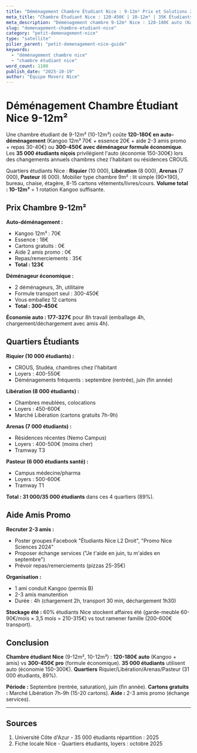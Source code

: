 ```yaml
---
title: "Déménagement Chambre Étudiant Nice : 9-12m² Prix et Solutions 2025"
meta_title: "Chambre Étudiant Nice : 120-450€ | 10-12m³ | 35K Étudiants"
meta_description: "Déménagement chambre 9-12m² Nice : 120-180€ auto (Kangoo + amis), 300-450€ pro. 35 000 étudiants, Riquier/Libération/Arenas. Guide."
slug: "demenagement-chambre-etudiant-nice"
category: "petit-demenagement-nice"
type: "satellite"
pilier_parent: "petit-demenagement-nice-guide"
keywords:
  - "déménagement chambre nice"
  - "chambre étudiant nice"
word_count: 1100
publish_date: "2025-10-19"
author: "Équipe Moverz Nice"
---
```


# Déménagement Chambre Étudiant Nice 9-12m²

Une chambre étudiant de 9-12m² (10-12m³) coûte **120-180€ en auto-déménagement** (Kangoo 12m³ 70€ + essence 20€ + aide 2-3 amis promo + repas 30-40€) ou **300-450€ avec déménageur formule économique**. Les **35 000 étudiants niçois** privilégient l'auto (économie 150-300€) lors des changements annuels chambres chez l'habitant ou résidences CROUS.

Quartiers étudiants Nice : **Riquier** (10 000), **Libération** (8 000), **Arenas** (7 000), **Pasteur** (6 000). Mobilier type chambre 9m² : lit simple (90×190), bureau, chaise, étagère, 8-15 cartons vêtements/livres/cours. **Volume total : 10-12m³** = 1 rotation Kangoo suffisante.

## Prix Chambre 9-12m²

**Auto-déménagement :**
- Kangoo 12m³ : 70€
- Essence : 18€
- Cartons gratuits : 0€
- Aide 2 amis promo : 0€
- Repas/remerciements : 35€
- **Total : 123€**

**Déménageur économique :**
- 2 déménageurs, 3h, utilitaire
- Formule transport seul : 300-450€
- Vous emballez 12 cartons
- **Total : 300-450€**

**Économie auto : 177-327€** pour 8h travail (emballage 4h, chargement/déchargement avec amis 4h).

## Quartiers Étudiants

**Riquier (10 000 étudiants) :**
- CROUS, Studéa, chambres chez l'habitant
- Loyers : 400-550€
- Déménagements fréquents : septembre (rentrée), juin (fin année)

**Libération (8 000 étudiants) :**
- Chambres meublées, colocations
- Loyers : 450-600€
- Marché Libération (cartons gratuits 7h-9h)

**Arenas (7 000 étudiants) :**
- Résidences récentes (Nemo Campus)
- Loyers : 400-500€ (moins cher)
- Tramway T3

**Pasteur (6 000 étudiants santé) :**
- Campus médecine/pharma
- Loyers : 500-600€
- Tramway T1

**Total : 31 000/35 000 étudiants** dans ces 4 quartiers (89%).

## Aide Amis Promo

**Recruter 2-3 amis :**
- Poster groupes Facebook "Étudiants Nice L2 Droit", "Promo Nice Sciences 2024"
- Proposer échange services ("Je t'aide en juin, tu m'aides en septembre")
- Prévoir repas/remerciements (pizzas 25-35€)

**Organisation :**
- 1 ami conduit Kangoo (permis B)
- 2-3 amis manutention
- Durée : 4h (chargement 2h, transport 30 min, déchargement 1h30)

**Stockage été :** 60% étudiants Nice stockent affaires été (garde-meuble 60-90€/mois × 3,5 mois = 210-315€) vs tout ramener famille (200-600€ transport).

## Conclusion

**Chambre étudiant Nice** (9-12m², 10-12m³) : **120-180€ auto** (Kangoo + amis) vs **300-450€ pro** (formule économique). **35 000 étudiants** utilisent auto (économie 150-300€). **Quartiers** Riquier/Libération/Arenas/Pasteur (31 000 étudiants, 89%).

**Période :** Septembre (rentrée, saturation), juin (fin année). **Cartons gratuits :** Marché Libération 7h-9h (15-20 cartons). **Aide :** 2-3 amis promo (échange services).

---

## Sources

1. Université Côte d'Azur - 35 000 étudiants répartition : 2025
2. Fiche locale Nice - Quartiers étudiants, loyers : octobre 2025


